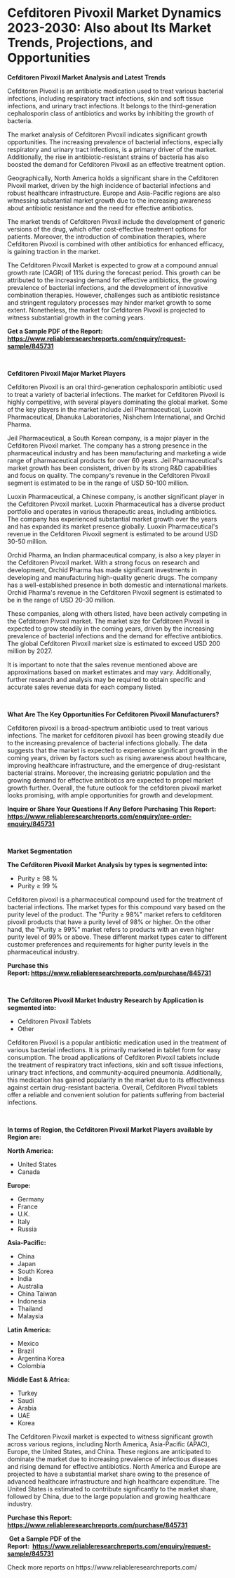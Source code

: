 <p><h1>Cefditoren Pivoxil Market Dynamics 2023-2030: Also about Its Market Trends, Projections, and Opportunities</h1></p><p><strong>Cefditoren Pivoxil Market Analysis and Latest Trends</strong></p>
<p><p>Cefditoren Pivoxil is an antibiotic medication used to treat various bacterial infections, including respiratory tract infections, skin and soft tissue infections, and urinary tract infections. It belongs to the third-generation cephalosporin class of antibiotics and works by inhibiting the growth of bacteria.</p><p>The market analysis of Cefditoren Pivoxil indicates significant growth opportunities. The increasing prevalence of bacterial infections, especially respiratory and urinary tract infections, is a primary driver of the market. Additionally, the rise in antibiotic-resistant strains of bacteria has also boosted the demand for Cefditoren Pivoxil as an effective treatment option.</p><p>Geographically, North America holds a significant share in the Cefditoren Pivoxil market, driven by the high incidence of bacterial infections and robust healthcare infrastructure. Europe and Asia-Pacific regions are also witnessing substantial market growth due to the increasing awareness about antibiotic resistance and the need for effective antibiotics.</p><p>The market trends of Cefditoren Pivoxil include the development of generic versions of the drug, which offer cost-effective treatment options for patients. Moreover, the introduction of combination therapies, where Cefditoren Pivoxil is combined with other antibiotics for enhanced efficacy, is gaining traction in the market.</p><p>The Cefditoren Pivoxil Market is expected to grow at a compound annual growth rate (CAGR) of 11% during the forecast period. This growth can be attributed to the increasing demand for effective antibiotics, the growing prevalence of bacterial infections, and the development of innovative combination therapies. However, challenges such as antibiotic resistance and stringent regulatory processes may hinder market growth to some extent. Nonetheless, the market for Cefditoren Pivoxil is projected to witness substantial growth in the coming years.</p></p>
<p><strong>Get a Sample PDF of the Report:&nbsp; <a href="https://www.reliableresearchreports.com/enquiry/request-sample/845731">https://www.reliableresearchreports.com/enquiry/request-sample/845731</a></strong></p>
<p>&nbsp;</p>
<p><strong>Cefditoren Pivoxil Major Market Players</strong></p>
<p><p>Cefditoren Pivoxil is an oral third-generation cephalosporin antibiotic used to treat a variety of bacterial infections. The market for Cefditoren Pivoxil is highly competitive, with several players dominating the global market. Some of the key players in the market include Jeil Pharmaceutical, Luoxin Pharmaceutical, Dhanuka Laboratories, Nishchem International, and Orchid Pharma.</p><p>Jeil Pharmaceutical, a South Korean company, is a major player in the Cefditoren Pivoxil market. The company has a strong presence in the pharmaceutical industry and has been manufacturing and marketing a wide range of pharmaceutical products for over 60 years. Jeil Pharmaceutical's market growth has been consistent, driven by its strong R&D capabilities and focus on quality. The company's revenue in the Cefditoren Pivoxil segment is estimated to be in the range of USD 50-100 million.</p><p>Luoxin Pharmaceutical, a Chinese company, is another significant player in the Cefditoren Pivoxil market. Luoxin Pharmaceutical has a diverse product portfolio and operates in various therapeutic areas, including antibiotics. The company has experienced substantial market growth over the years and has expanded its market presence globally. Luoxin Pharmaceutical's revenue in the Cefditoren Pivoxil segment is estimated to be around USD 30-50 million.</p><p>Orchid Pharma, an Indian pharmaceutical company, is also a key player in the Cefditoren Pivoxil market. With a strong focus on research and development, Orchid Pharma has made significant investments in developing and manufacturing high-quality generic drugs. The company has a well-established presence in both domestic and international markets. Orchid Pharma's revenue in the Cefditoren Pivoxil segment is estimated to be in the range of USD 20-30 million.</p><p>These companies, along with others listed, have been actively competing in the Cefditoren Pivoxil market. The market size for Cefditoren Pivoxil is expected to grow steadily in the coming years, driven by the increasing prevalence of bacterial infections and the demand for effective antibiotics. The global Cefditoren Pivoxil market size is estimated to exceed USD 200 million by 2027.</p><p>It is important to note that the sales revenue mentioned above are approximations based on market estimates and may vary. Additionally, further research and analysis may be required to obtain specific and accurate sales revenue data for each company listed.</p></p>
<p>&nbsp;</p>
<p><strong>What Are The Key Opportunities For Cefditoren Pivoxil Manufacturers?</strong></p>
<p><p>Cefditoren pivoxil is a broad-spectrum antibiotic used to treat various infections. The market for cefditoren pivoxil has been growing steadily due to the increasing prevalence of bacterial infections globally. The data suggests that the market is expected to experience significant growth in the coming years, driven by factors such as rising awareness about healthcare, improving healthcare infrastructure, and the emergence of drug-resistant bacterial strains. Moreover, the increasing geriatric population and the growing demand for effective antibiotics are expected to propel market growth further. Overall, the future outlook for the cefditoren pivoxil market looks promising, with ample opportunities for growth and development.</p></p>
<p><strong>Inquire or Share Your Questions If Any Before Purchasing This Report: <a href="https://www.reliableresearchreports.com/enquiry/pre-order-enquiry/845731">https://www.reliableresearchreports.com/enquiry/pre-order-enquiry/845731</a></strong></p>
<p>&nbsp;</p>
<p><strong>Market Segmentation</strong></p>
<p><strong>The Cefditoren Pivoxil Market Analysis by types is segmented into:</strong></p>
<p><ul><li>Purity ≥ 98 %</li><li>Purity ≥ 99 %</li></ul></p>
<p><p>Cefditoren pivoxil is a pharmaceutical compound used for the treatment of bacterial infections. The market types for this compound vary based on the purity level of the product. The "Purity ≥ 98%" market refers to cefditoren pivoxil products that have a purity level of 98% or higher. On the other hand, the "Purity ≥ 99%" market refers to products with an even higher purity level of 99% or above. These different market types cater to different customer preferences and requirements for higher purity levels in the pharmaceutical industry.</p></p>
<p><strong>Purchase this Report:&nbsp;<a href="https://www.reliableresearchreports.com/purchase/845731">https://www.reliableresearchreports.com/purchase/845731</a></strong></p>
<p>&nbsp;</p>
<p><strong>The Cefditoren Pivoxil Market Industry Research by Application is segmented into:</strong></p>
<p><ul><li>Cefditoren Pivoxil Tablets</li><li>Other</li></ul></p>
<p><p>Cefditoren Pivoxil is a popular antibiotic medication used in the treatment of various bacterial infections. It is primarily marketed in tablet form for easy consumption. The broad applications of Cefditoren Pivoxil tablets include the treatment of respiratory tract infections, skin and soft tissue infections, urinary tract infections, and community-acquired pneumonia. Additionally, this medication has gained popularity in the market due to its effectiveness against certain drug-resistant bacteria. Overall, Cefditoren Pivoxil tablets offer a reliable and convenient solution for patients suffering from bacterial infections.</p></p>
<p>&nbsp;</p>
<p><strong>In terms of Region, the Cefditoren Pivoxil Market Players available by Region are:</strong></p>
<p>
    <p> <strong> North America: </strong>
        <ul>
            <li>United States</li>
            <li>Canada</li>
        </ul>
        </p> 
    <p> <strong> Europe: </strong>
        <ul>
            <li>Germany</li>
            <li>France</li>
            <li>U.K.</li>
            <li>Italy</li>
            <li>Russia</li>
        </ul>
        </p> 
    <p> <strong> Asia-Pacific: </strong>
        <ul>
            <li>China</li>
            <li>Japan</li>
            <li>South Korea</li>
            <li>India</li>
            <li>Australia</li>
            <li>China Taiwan</li>
            <li>Indonesia</li>
            <li>Thailand</li>
            <li>Malaysia</li>
        </ul>
        </p> 
    <p> <strong> Latin America: </strong>
        <ul>
            <li>Mexico</li>
            <li>Brazil</li>
            <li>Argentina Korea</li>
            <li>Colombia</li>
        </ul>
        </p> 
    <p> <strong> Middle East & Africa: </strong>
        <ul>
            <li>Turkey</li>
            <li>Saudi</li>
            <li>Arabia</li>
            <li>UAE</li>
            <li>Korea</li>
        </ul>
    </p>
    </p>
<p><p>The Cefditoren Pivoxil market is expected to witness significant growth across various regions, including North America, Asia-Pacific (APAC), Europe, the United States, and China. These regions are anticipated to dominate the market due to increasing prevalence of infectious diseases and rising demand for effective antibiotics. North America and Europe are projected to have a substantial market share owing to the presence of advanced healthcare infrastructure and high healthcare expenditure. The United States is estimated to contribute significantly to the market share, followed by China, due to the large population and growing healthcare industry.</p></p>
<p><strong>Purchase this Report: <a href="https://www.reliableresearchreports.com/purchase/845731">https://www.reliableresearchreports.com/purchase/845731</a></strong></p>
<p>&nbsp;<strong>Get a Sample PDF of the Report:&nbsp;&nbsp;<a href="https://www.reliableresearchreports.com/enquiry/request-sample/845731">https://www.reliableresearchreports.com/enquiry/request-sample/845731</a></strong></p>
<p><strong></strong></p>
<p>Check more reports on https://www.reliableresearchreports.com/</p>